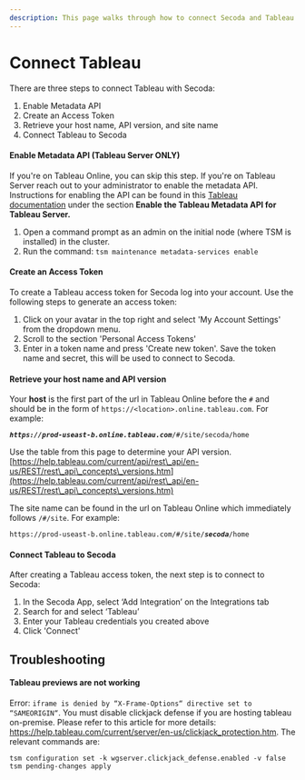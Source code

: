 ```yaml
---
description: This page walks through how to connect Secoda and Tableau
---
```


# Connect Tableau

There are three steps to connect Tableau with Secoda:

1. Enable Metadata API
2. Create an Access Token
3. Retrieve your host name, API version, and site name
4. Connect Tableau to Secoda

#### Enable Metadata API (Tableau Server ONLY) <a href="#h_741406548f" id="h_741406548f"></a>

If you're on Tableau Online, you can skip this step. If you're on Tableau Server reach out to your administrator to enable the metadata API. Instructions for enabling the API can be found in this [Tableau documentation](https://help.tableau.com/current/api/metadata\_api/en-us/docs/meta\_api\_start.html) under the section **Enable the Tableau Metadata API for Tableau Server.**

1. Open a command prompt as an admin on the initial node (where TSM is installed) in the cluster.
2. Run the command: `tsm maintenance metadata-services enable`

#### **Create an Access Token** <a href="#h_741406548f" id="h_741406548f"></a>

To create a Tableau access token for Secoda log into your account. Use the following steps to generate an access token:

1. Click on your avatar in the top right and select 'My Account Settings' from the dropdown menu.
2. Scroll to the section 'Personal Access Tokens'
3. Enter in a token name and press 'Create new token'. Save the token name and secret, this will be used to connect to Secoda.

#### **Retrieve your host name and API version** <a href="#h_3cbb90f2a5" id="h_3cbb90f2a5"></a>

Your **host** is the first part of the url in Tableau Online before the `#` and should be in the form of `https://<location>.online.tableau.com`. For example:

_**`https://prod-useast-b.online.tableau.com`**_`/#/site/secoda/home`

Use the table from this page to determine your API version. [https://help.tableau.com/current/api/rest\_api/en-us/REST/rest\_api\_concepts\_versions.htm](https://help.tableau.com/current/api/rest\_api/en-us/REST/rest\_api\_concepts\_versions.htm)

The site name can be found in the url on Tableau Online which immediately follows `/#/site`. For example:

`https://prod-useast-b.online.tableau.com/#/site/`_**`secoda`**_`/home`

#### **Connect Tableau to Secoda** <a href="#h_ee8fd0e047" id="h_ee8fd0e047"></a>

After creating a Tableau access token, the next step is to connect to Secoda:

1. In the Secoda App, select ‘Add Integration’ on the Integrations tab
2. Search for and select ‘Tableau’
3. Enter your Tableau credentials you created above
4. Click 'Connect'

## Troubleshooting

#### Tableau previews are not working
Error: `iframe is denied by “X-Frame-Options“ directive set to “SAMEORIGIN“`.
You must disable clickjack defense if you are hosting tableau on-premise. Please refer to this article for more details: https://help.tableau.com/current/server/en-us/clickjack_protection.htm. The relevant commands are:
```
tsm configuration set -k wgserver.clickjack_defense.enabled -v false
tsm pending-changes apply
```